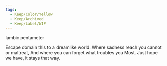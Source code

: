 ```yaml
---
tags:
  - Keep/Color/Yellow
  - Keep/Archived
  - Keep/Label/WIP
---
```


Iambic pentameter

Escape domain this to a dreamlike world.
Where sadness reach you cannot or maltreat,
And where you can forget what troubles you
Most. Just hope we have, it stays that way.

